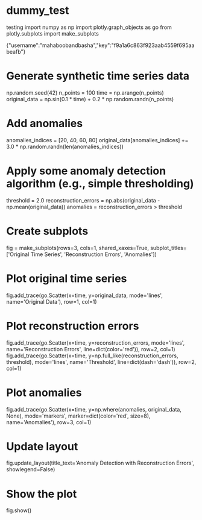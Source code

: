 # dummy_test
testing 
import numpy as np
import plotly.graph_objects as go
from plotly.subplots import make_subplots

{"username":"mahaboobandbasha","key":"f9a1a6c863f923aab4559f695aabeafb"}

# Generate synthetic time series data
np.random.seed(42)
n_points = 100
time = np.arange(n_points)
original_data = np.sin(0.1 * time) + 0.2 * np.random.randn(n_points)

# Add anomalies
anomalies_indices = [20, 40, 60, 80]
original_data[anomalies_indices] += 3.0 * np.random.randn(len(anomalies_indices))

# Apply some anomaly detection algorithm (e.g., simple thresholding)
threshold = 2.0
reconstruction_errors = np.abs(original_data - np.mean(original_data))
anomalies = reconstruction_errors > threshold

# Create subplots
fig = make_subplots(rows=3, cols=1, shared_xaxes=True, subplot_titles=['Original Time Series', 'Reconstruction Errors', 'Anomalies'])

# Plot original time series
fig.add_trace(go.Scatter(x=time, y=original_data, mode='lines', name='Original Data'), row=1, col=1)

# Plot reconstruction errors
fig.add_trace(go.Scatter(x=time, y=reconstruction_errors, mode='lines', name='Reconstruction Errors', line=dict(color='red')), row=2, col=1)
fig.add_trace(go.Scatter(x=time, y=np.full_like(reconstruction_errors, threshold), mode='lines', name='Threshold', line=dict(dash='dash')), row=2, col=1)

# Plot anomalies
fig.add_trace(go.Scatter(x=time, y=np.where(anomalies, original_data, None), mode='markers', marker=dict(color='red', size=8), name='Anomalies'), row=3, col=1)

# Update layout
fig.update_layout(title_text='Anomaly Detection with Reconstruction Errors', showlegend=False)

# Show the plot
fig.show()
